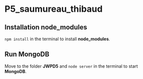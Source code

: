 # P5_saumureau_thibaud

## Installation node_modules
`npm install` in the terminal to install **node_modules**.

## Run MongoDB
Move to the folder **JWPD5** and `node server` in the terminal to start **MongoDB**.

